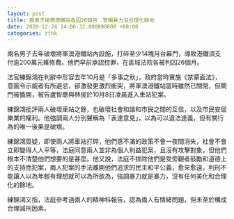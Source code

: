 ```yaml
---
layout: post
title: 兩男子破壞港鐵站各囚26個月　官稱暴力沒合理化餘地
date: 2020-12-24 14:06:32.000000000 +08:00
categories: rthk
---
```


兩名男子去年破壞將軍澳港鐵站內設施，打碎至少14塊月台幕門，導致港鐵須支付逾200萬元維修費。他們早前承認控罪，在區域法院各被判囚26個月。

法官練錦鴻在判辭中形容去年10月是「多事之秋」，政府當時實施《禁蒙面法》，意圖令示威者有所避忌，卻激發更激烈衝突，將軍澳港鐵站當時雖然已關閉，但閘門被撬開，被告盧智聰與林俊於10月8日凌晨進入車站犯案。 

練錦鴻批評兩人破壞車站之餘，也破壞社會和諧和市民之間的互信，以及市民安居樂業的權利。他強調兩人分別聲稱為「表達意見」，以為可以違法達義，但有關行為的唯一後果是破壞。

練錦鴻質疑，即使兩人將車站打碎，他們感不滿的政策不會一夜間消失，社會不會立即變得人人平等，法庭同意兩人並非為個人利益犯案，且沒有攻擊對象，但他們根本不清楚他們想要的是甚麼。他又說，法庭不排除他們是受旁觀者鼓勵和道德上的支持而犯案，兩人犯案的手法離開他們追求的民主和平公義，愈來愈遠，判刑不能讓人以為年輕有理想就可以為所欲為，強調暴力就是暴力，沒有任何美化和合理化的餘地。 

練錦鴻又指，法庭參考過兩人的精神科報告，認為兩人有情緒問題，但未至於構成合理減刑因素。
